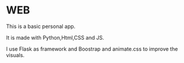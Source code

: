 # WEB

This is a basic personal app.

It is made with Python,Html,CSS and JS.

I use Flask as framework and Boostrap and animate.css to improve the visuals.
